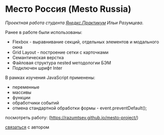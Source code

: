 # Место Россия (Mesto Russia)
*Проектная работа студента [Янедкс.Практикум](https://practicum.yandex.ru/) Ильи Разумцева.*

Ранее в работе были использованы:
* Flexbox - выравнивание секций, отдельных элементов и модального окна
* Grid Layout - построение сетки с карточками
* Семантическая верстка
* Файловая структура nested методологии БЭМ
* Подключен шрифт Inter

В рамках изучения JavaScript применены:
* переменные
* массивы
* функции
* обработчики событий
* отмена стандартной обработки формы - event.preventDefault();

посмотреть работу: (https://razumtsev.github.io/mesto-project/)

[связаться](mailto:razumtsev@mail.ru) с автором
